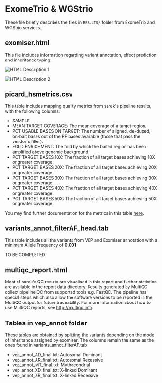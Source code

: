 # ExomeTrio & WGStrio

These file briefly describes the files in `RESULTS/` folder from ExomeTrio and WGStrio services.

## exomiser.html

This file includes information regarding variant annotation, effect prediction and inheritance typing:

![HTML Description 1](images/exomiser-html-description-1.png)

![HTML Description 2](images/exomiser-html-description-2.png)

## picard_hsmetrics.csv

This table includes mapping quality metrics from sarek's pipeline results, with the following columns:
- SAMPLE
- MEAN TARGET COVERAGE: The mean coverage of a target region.
- PCT USABLE BASES ON TARGET: The number of aligned, de-duped, on-bait bases out of the PF bases available (those that pass the vendor's filter).
- FOLD ENRICHMENT: The fold by which the baited region has been amplified above genomic background.
- PCT TARGET BASES 10X: The fraction of all target bases achieving 10X or greater coverage.
- PCT TARGET BASES 20X: The fraction of all target bases achieving 20X or greater coverage.
- PCT TARGET BASES 30X: The fraction of all target bases achieving 30X or greater coverage.
- PCT TARGET BASES 40X: The fraction of all target bases achieving 40X or greater coverage.
- PCT TARGET BASES 50X: The fraction of all target bases achieving 50X or greater coverage.

You may find further documentation for the metrics in this table [here](http://broadinstitute.github.io/picard/picard-metric-definitions.html#HsMetrics).

## variants_annot_filterAF_head.tab

This table includes all the variants from VEP and Exomiser annotation with a minimum Allele Frequency of **0.001**

TO BE COMPLETED

## multiqc_report.html

Most of sarek's QC results are visualised in this report and further statistics are available in the report data directory. 
Results generated by MultiQC collect pipeline QC from supported tools e.g. FastQC. The pipeline has special steps which also allow the software versions to be reported in the MultiQC output for future traceability. For more information about how to use MultiQC reports, see http://multiqc.info.

## Tables in vep_annot folder

These tables are obtained by splitting the variants depending on the mode of inheritance assigned by exomiser. The columns remain the same as the ones found in variants_annot_filterAF.tab
- vep_annot_AD_final.txt: Autosomal Dominant
- vep_annot_AR_final.txt: Autosomal Recessive
- vep_annot_MT_final.txt: Mythocondrial
- vep_annot_XD_final.txt: X-linked Dominant
- vep_annot_XR_final.txt: X-linked Recessive
